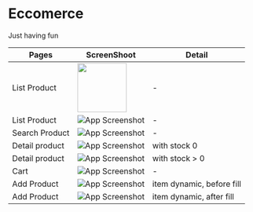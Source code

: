 # Eccomerce

Just having fun

Pages | ScreenShoot | Detail| 
--- | --- | --- |
List Product | <img src="https://i.ibb.co/F6Nkv2Y/Simulator-Screen-Shot-i-Phone-14-Pro-2022-11-09-at-11-24-18.png" width="100" height="100"> | - |
List Product | ![App Screenshot](https://i.ibb.co/F6Nkv2Y/Simulator-Screen-Shot-i-Phone-14-Pro-2022-11-09-at-11-24-18.png) | - |
Search Product | ![App Screenshot](https://i.ibb.co/5rLCgvh/Simulator-Screen-Shot-i-Phone-14-Pro-2022-11-09-at-11-24-45.png) | - |
Detail product | ![App Screenshot](https://i.ibb.co/WfZSXW9/Simulator-Screen-Shot-i-Phone-14-Pro-2022-11-09-at-11-24-31.png) | with stock 0 |
Detail product | ![App Screenshot](https://i.ibb.co/zJbbz28/Simulator-Screen-Shot-i-Phone-14-Pro-2022-11-09-at-11-25-11.png) | with stock > 0 |
Cart | ![App Screenshot](https://i.ibb.co/JmrC5LD/Simulator-Screen-Shot-i-Phone-14-Pro-2022-11-09-at-11-24-28.png) | - |
Add Product | ![App Screenshot](https://i.ibb.co/F4W1V3J/Simulator-Screen-Shot-i-Phone-14-Pro-2022-11-09-at-11-24-38.png) | item dynamic, before fill |
Add Product | ![App Screenshot](https://i.ibb.co/ZHZHRfJ/Simulator-Screen-Shot-i-Phone-14-Pro-2022-11-09-at-11-17-39.png) | item dynamic, after fill |
